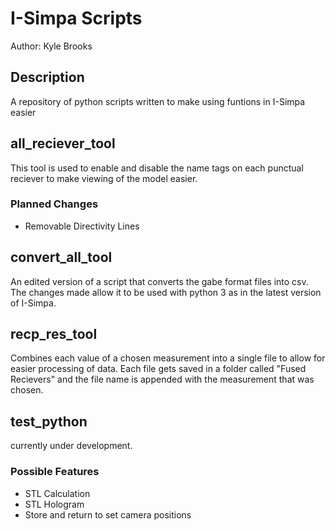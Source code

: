 # I-Simpa Scripts
Author: Kyle Brooks

## Description
A repository of python scripts written to make using funtions in I-Simpa easier

## all_reciever_tool
This tool is used to enable and disable the name tags on each punctual reciever to make viewing of the model easier.
### Planned Changes
* Removable Directivity Lines

## convert_all_tool
An edited version of a script that converts the gabe format files into csv. The changes made allow it to be used with python 3 as in the latest version of I-Simpa. 

## recp_res_tool
Combines each value of a chosen measurement into a single file to allow for easier processing of data. Each file gets saved in a folder called "Fused Recievers" and the file name is appended with the measurement that was chosen. 

## test_python 
currently under development.
### Possible Features
* STL Calculation
* STL Hologram
* Store and return to set camera positions
